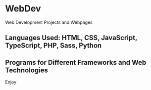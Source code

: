 # WebDev
Web Development Projects and Webpages
## Languages Used: HTML, CSS, JavaScript, TypeScript, PHP, Sass, Python

## Programs for Different Frameworks and Web Technologies
Enjoy

